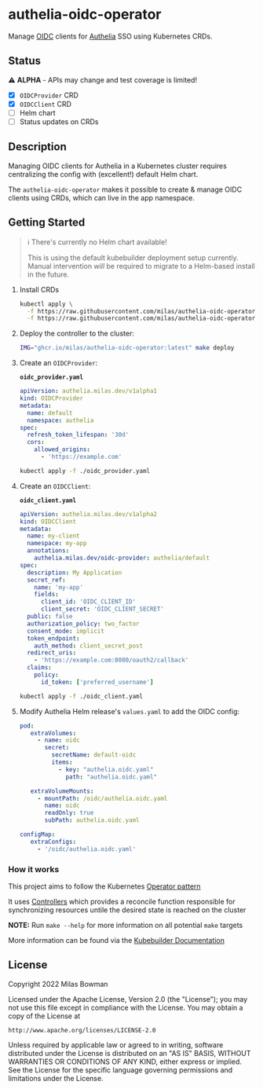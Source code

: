 # authelia-oidc-operator
Manage [OIDC]() clients for [Authelia](https://www.authelia.com/) SSO using Kubernetes CRDs.

## Status
⚠ **ALPHA** - APIs may change and test coverage is limited!

- [x] `OIDCProvider` CRD
- [x] `OIDCClient` CRD
- [ ] Helm chart
- [ ] Status updates on CRDs

## Description
Managing OIDC clients for Authelia in a Kubernetes cluster requires centralizing
the config with (excellent!) default Helm chart.

The `authelia-oidc-operator` makes it possible to create & manage OIDC clients
using CRDs, which can live in the app namespace.

## Getting Started

> ℹ️ There's currently no Helm chart available!
>
> This is using the default kubebuilder deployment setup currently.
> Manual intervention _will_ be required to migrate to a Helm-based install in the future.

1. Install CRDs
    ```sh
    kubectl apply \
      -f https://raw.githubusercontent.com/milas/authelia-oidc-operator/main/config/crd/bases/authelia.milas.dev_oidcproviders.yaml \
      -f https://raw.githubusercontent.com/milas/authelia-oidc-operator/main/config/crd/bases/authelia.milas.dev_oidcclients.yaml
    ```

2. Deploy the controller to the cluster:
    ```sh
    IMG="ghcr.io/milas/authelia-oidc-operator:latest" make deploy
    ```

3. Create an `OIDCProvider`:

   **`oidc_provider.yaml`**
    ```yaml
    apiVersion: authelia.milas.dev/v1alpha1
    kind: OIDCProvider
    metadata:
      name: default
      namespace: authelia
    spec:
      refresh_token_lifespan: '30d'
      cors:
        allowed_origins:
          - 'https://example.com'
    ```
    ```sh
    kubectl apply -f ./oidc_provider.yaml
    ```
4. Create an `OIDCClient`:

   **`oidc_client.yaml`**
    ```yaml
    apiVersion: authelia.milas.dev/v1alpha2
    kind: OIDCClient
    metadata:
      name: my-client
      namespace: my-app
      annotations:
        authelia.milas.dev/oidc-provider: authelia/default
    spec:
      description: My Application
      secret_ref:
        name: 'my-app'
        fields:
          client_id: 'OIDC_CLIENT_ID'
          client_secret: 'OIDC_CLIENT_SECRET'
      public: false
      authorization_policy: two_factor
      consent_mode: implicit
      token_endpoint:
        auth_method: client_secret_post
      redirect_uris:
        - 'https://example.com:8080/oauth2/callback'
      claims:
        policy:
          id_token: ['preferred_username']
    ```
    ```sh
    kubectl apply -f ./oidc_client.yaml
    ```

5. Modify Authelia Helm release's `values.yaml` to add the OIDC config:

   ```yaml
   pod:
      extraVolumes:
        - name: oidc
          secret:
            secretName: default-oidc
            items:
              - key: "authelia.oidc.yaml"
                path: "authelia.oidc.yaml"

      extraVolumeMounts:
        - mountPath: /oidc/authelia.oidc.yaml
          name: oidc
          readOnly: true
          subPath: authelia.oidc.yaml

   configMap:
      extraConfigs:
        - '/oidc/authelia.oidc.yaml'
   ```

### How it works
This project aims to follow the Kubernetes [Operator pattern](https://kubernetes.io/docs/concepts/extend-kubernetes/operator/)

It uses [Controllers](https://kubernetes.io/docs/concepts/architecture/controller/)
which provides a reconcile function responsible for synchronizing resources untile the desired state is reached on the cluster

**NOTE:** Run `make --help` for more information on all potential `make` targets

More information can be found via the [Kubebuilder Documentation](https://book.kubebuilder.io/introduction.html)

## License

Copyright 2022 Milas Bowman

Licensed under the Apache License, Version 2.0 (the "License");
you may not use this file except in compliance with the License.
You may obtain a copy of the License at

    http://www.apache.org/licenses/LICENSE-2.0

Unless required by applicable law or agreed to in writing, software
distributed under the License is distributed on an "AS IS" BASIS,
WITHOUT WARRANTIES OR CONDITIONS OF ANY KIND, either express or implied.
See the License for the specific language governing permissions and
limitations under the License.

